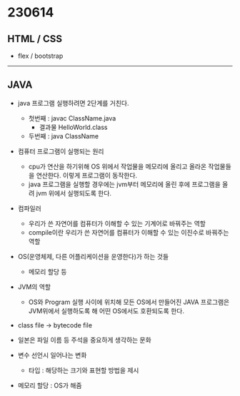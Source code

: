 ﻿
# 230614

## HTML / CSS



- flex / bootstrap


---


## JAVA

- java 프로그램 실행하려면 2단계를 거친다.

  - 첫번째 : javac ClassName.java
      - 결과물 HelloWorld.class
  - 두번째 : java ClassName



- 컴퓨터 프로그램이 실행되는 원리
  - cpu가 연산을 하기위해 OS 위에서 작업물을 메모리에 올리고 올라온 작업물들을 연산한다. 이렇게 프로그램이 동작한다.
  - java 프로그램을 실행할 경우에는 jvm부터 메모리에 올린 후에 프로그램을 올려 jvm 위에서 실행되도록 한다.


- 컴파일러
  - 우리가 쓴 자연어를 컴퓨터가 이해할 수 있는 기계어로 바꿔주는 역할
  - compile이란 우리가 쓴 자연어를 컴퓨터가 이해할 수 있는 이진수로 바꿔주는 역할


- OS(운영체제, 다른 어플리케이션을 운영한다)가 하는 것들
  - 메모리 할당 등


- JVM의 역할
  - OS와 Program 실행 사이에 위치해 모든 OS에서 만들어진 JAVA 프로그램은 JVM위에서 실행하도록 해 어떤 OS에서도 호환되도록 한다.



- class file -> bytecode file

- 일본은 파일 이름 등 주석을 중요하게 생각하는 문화

- 변수 선언시 일어나는 변화
  - 타입 : 해당하는 크기와 표현할 방법을 제시

- 메모리 할당 : OS가 해줌
